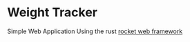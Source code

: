 # Weight Tracker

Simple Web Application Using the rust [rocket web framework](https://rocket.rs/)

